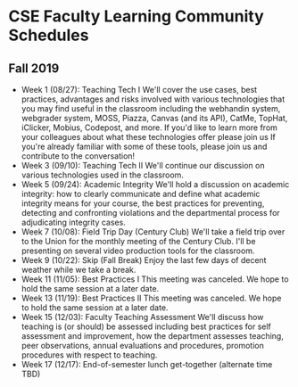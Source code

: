 
# CSE Faculty Learning Community Schedules

## Fall 2019

- Week 1 (08/27): Teaching Tech I
  We'll cover the use cases, best practices, advantages and risks involved with various technologies that you may find useful in the classroom including the webhandin system, webgrader system, MOSS, Piazza, Canvas (and its API), CatMe, TopHat, iClicker, Mobius, Codepost, and more.  If you'd like to learn more from your colleagues about what these technologies offer please join us If you're already familiar with some of these tools, please join us and contribute to the conversation!
- Week 3 (09/10): Teaching Tech II
  We'll continue our discussion on various technologies used in the classroom.  
- Week 5 (09/24): Academic Integrity
  We'll hold a discussion on academic integrity: how to clearly communicate and define what academic integrity means for your course, the best practices for preventing, detecting and confronting violations and the departmental process for adjudicating integrity cases.
- Week 7 (10/08): Field Trip Day (Century Club)
  We'll take a field trip over to the Union for the monthly meeting of the Century Club.  I'll be presenting on several video production tools for the classroom.
- Week 9 (10/22): Skip (Fall Break)
  Enjoy the last few days of decent weather while we take a break.
- Week 11 (11/05): Best Practices I
  This meeting was canceled.  We hope to hold the same session at a later date.
- Week 13 (11/19): Best Practices II
  This meeting was canceled.  We hope to hold the same session at a later date.
- Week 15 (12/03): Faculty Teaching Assessment
  We'll discuss how teaching is (or should) be assessed including best practices for self assessment and improvement, how the department assesses teaching, peer observations, annual evaluations and procedures, promotion procedures with respect to teaching.
- Week 17 (12/17): End-of-semester lunch get-together (alternate time TBD)

